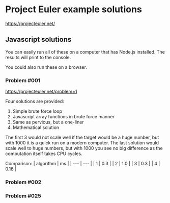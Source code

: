 # Project Euler example solutions
https://projecteuler.net/ 
## Javascript solutions
You can easily run all of these on a computer that has Node.js installed.
The results will print to the console.

You could also run these on a browser.

### Problem #001
https://projecteuler.net/problem=1

Four solutions are provided:
1. Simple brute force loop
2. Javascript array functions in brute force manner
3. Same as pervious, but a one-liner
4. Mathematical solution

The first 3 would not scale well if the target would be a huge number, but with 1000 it is a quick run on a modern computer. The last solution would scale well to huge numbers, but with 1000 you see no big difference as the computation itself takes CPU cycles.

Comparison:
| algorithm | ms |
| --- | --- |
| 1 | 0.3 |
| 2 | 1.0 |
| 3 | 0.3 |
| 4 | 0.16 |



### Problem #002
### Problem #025
